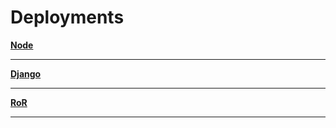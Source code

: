# Deployments

**[Node](nodeDeployment/readme.md)**
***
**[Django](djangoDeployment/readme.md)**
***
**[RoR](rubyDeployment/readme.md)**
***
